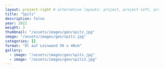 ```yaml
---
layout: project-right # alternative layouts: project, project-left, project-right, project-top
title: "Spitz"
description: false
year: 2022
weight: 3
thumbnail: "/assets/images/gen/spitz.jpg"
image: "/assets/images/gen/spitz.jpg"
categories: []
format: "Öl auf Leinwand 50 x 40cm"
gallery:
  - image: "/assets/images/gen/spitz.jpg"
  - image: "/assets/images/gen/spitz2.jpg"
---
```


